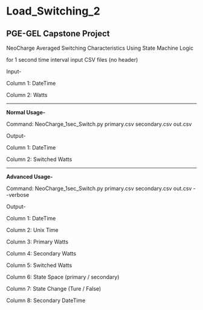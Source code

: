 # Load_Switching_2


## PGE-GEL Capstone Project 


NeoCharge Averaged Switching Characteristics Using State Machine Logic

for 1 second time interval input CSV files (no header)

Input-

Column 1: DateTime

Column 2: Watts
<hr /> 

**Normal Usage-**

Command: NeoCharge_1sec_Switch.py primary.csv secondary.csv out.csv

Output-

Column 1: DateTime

Column 2: Switched Watts
<hr /> 

**Advanced Usage-**

Command: NeoCharge_1sec_Switch.py primary.csv secondary.csv out.csv --verbose

Output-

Column 1: DateTime

Column 2: Unix Time

Column 3: Primary Watts

Column 4: Secondary Watts

Column 5: Switched Watts

Column 6: State Space (primary / secondary)

Column 7: State Change (Ture / False)

Column 8: Secondary DateTime

